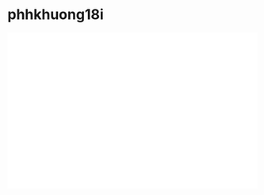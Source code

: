 # phhkhuong18i
<a href="#" target="_blank">
  <img src="svg/trungquandev.svg" width="1200" alt="trungquandev-official" />
</a>
